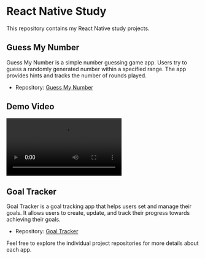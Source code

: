 # React Native Study

This repository contains my React Native study projects.

## Guess My Number

Guess My Number is a simple number guessing game app. Users try to guess a randomly generated number within a specified range. The app provides hints and tracks the number of rounds played.

- Repository: [Guess My Number](https://github.com/csabamarton/react-native-study/tree/master/GuessMyNumber)

## Demo Video

![Video](https://github.com/csabamarton/react-native-study/blob/master/GuessMyNumber/demo/guess-number-app.mp4)


## Goal Tracker

Goal Tracker is a goal tracking app that helps users set and manage their goals. It allows users to create, update, and track their progress towards achieving their goals.

- Repository: [Goal Tracker](https://github.com/csabamarton/react-native-study/tree/master/goal-tracker)

Feel free to explore the individual project repositories for more details about each app.


